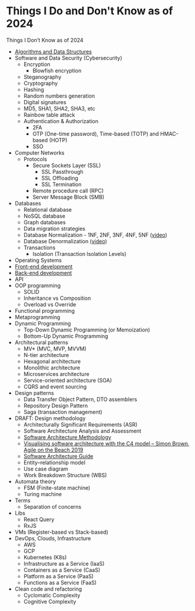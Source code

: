 # Things I Do and Don't Know as of 2024
Things I Don’t Know as of 2024

* [Algorithms and Data Structures](https://github.com/DemjanUA/Things-I-Don-t-Know-as-of-2021/blob/main/algorithms-and-data-structures.md)
* Software and Data Security (Cybersecurity)
  - Encryption
    - Blowfish encryption
  - Steganography
  - Cryptography
  - Hashing
  - Random numbers generation
  - Digital signatures
  - MD5, SHA1, SHA2, SHA3, etc
  - Rainbow table attack
  - Authentication & Authorization
    - 2FA
    - OTP (One-time password), Time-based (TOTP) and HMAC-based (HOTP)
    - SSO
* Computer Networks
  - Protocols
    - Secure Sockets Layer (SSL)
      - SSL Passthrough
      - SSL Offloading
      - SSL Termination
    - Remote procedure call (RPC)
    - Server Message Block (SMB)
* Databases
  - Relational database
  - NoSQL database
  - Graph databases
  - Data migration strategies
  - Database Normalization - 1NF, 2NF, 3NF, 4NF, 5NF ([video](https://www.youtube.com/watch?v=GFQaEYEc8_8&ab_channel=Decomplexify))
  - Database Denormalization ([video](https://www.youtube.com/watch?v=4bTq0GdSeQs&ab_channel=Decomplexify))
  - Transactions
    - Isolation (Transaction Isolation Levels)
* Operating Systems
* [Front-end development](https://github.com/DemjanUA/Things-I-Don-t-Know-as-of-2021/blob/main/front-end-development.md)
* [Back-end development](https://github.com/DemjanUA/Things-I-Don-t-Know-as-of-2021/blob/main/back-end-development.md)
* API
* OOP programming
  - SOLID
  - Inheritance vs Composition
  - Overload vs Override
* Functional programming
* Metaprogramming
* Dynamic Programming
  - Top-Down Dynamic Programming (or Memoization)
  - Bottom-Up Dynamic Programming
* Architectural patterns
  - MV* (MVC, MVP, MVVM)
  - N-tier architecture
  - Hexagonal architecture
  - Monolithic architecture
  - Microservices architecture
  - Service-oriented architecture (SOA)
  - CQRS and event sourcing
* Design patterns
  - Data Transfer Object Pattern, DTO assemblers
  - Repository Design Pattern
  - Saga (transaction management)
* DRAFT: Design methodology
  - Architecturally Significant Requirements (ASR)
  - Software Architecture Analysis and Assessment
  - [Software Architecture Methodology](https://magdamiu.com/2021/02/22/software-architecture-methodology/)
  - [Visualising software architecture with the C4 model – Simon Brown, Agile on the Beach 2019](https://www.youtube.com/watch?v=x2-rSnhpw0g&ab_channel=AgileontheBeach)
  - [Software Architecture Guide](https://martinfowler.com/architecture/)
  - Entity–relationship model
  - Use case diagram
  - Work Breakdown Structure (WBS) 
* Automata theory
  - FSM (Finite-state machine)
  - Turing machine
* Terms
  - Separation of concerns
* Libs
  - React Query
  - RxJS
* VMs (Register-based vs Stack-based)
* DevOps, Clouds, Infrastructure
  - AWS
  - GCP
  - Kubernetes (K8s)
  - Infrastructure as a Service (IaaS)
  - Containers as a Service (CaaS)
  - Platform as a Service (PaaS)
  - Functions as a Service (FaaS)
* Clean code and refactoring
  - Cyclomatic Complexity
  - Cognitive Complexity

